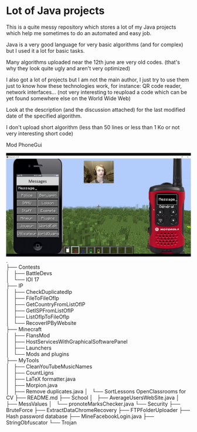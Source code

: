 # Lot of Java projects

This is a quite messy repository which stores a lot of my Java projects which help me sometimes to do an automated and easy job.

Java is a very good language for very basic algorithms (and for complex) but I used it a lot for basic tasks.

Many algorithms uploaded near the 12th june are very old codes. (that's why they look quite ugly and aren't very optimized)

I also got a lot of projects but I am not the main author, I just try to use them just to know how these technologies work, for instance: QR code reader, network interfaces... (not very interesting to reupload a code which can be yet found somewhere else on the World Wide Web)

Look at the description (and the discussion attached) for the last modified date of the specified algorithm.

I don't upload short algorithm (less than 50 lines or less than 1 Ko or not very interesting short code)

Mod PhoneGui

![alt text](https://github.com/Benjamin-Loison/Lot-of-Java-projects/raw/master/Minecraft%20mods%20and%20plugins/Finished/PhoneGui/PhoneGui.jpg)
.  
├── Contests  
│   ├── BattleDevs  
│   └── IOI 17  
├── IP  
│   ├── CheckDuplicatedIp  
│   ├── FileToFileOfIp  
│   ├── GetCountryFromListOfIP  
│   ├── GetISPFromListOfIP  
│   ├── ListOfIpToFileOfIp  
│   └── RecoverIPByWebsite  
├── Minecraft  
│   ├── FlansMod  
│   ├── HostServicesWithGraphicalSoftwarePanel  
│   ├── Launchers  
│   └── Mods and plugins  
├── MyTools  
│   ├── CleanYouTubeMusicNames  
│   ├── CountLigns  
│   ├── LaTeX formatter.java  
│   ├── Morpion.java  
│   ├── Remove duplicates.java 
│   └── SortLessons OpenClassrooms for CV 
├── README.md 
├── School 
│   ├── AverageUsersWebSite.java 
│   ├── MessValues 
│   └── pronoteMarksChecker.java 
└── Security 
    ├── BruteForce 
    ├── ExtractDataChromeRecovery 
    ├── FTPFolderUploader 
    ├── Hash password database 
    ├── MineFacebookLogin.java 
    ├── StringObfuscator 
    └── Trojan 
